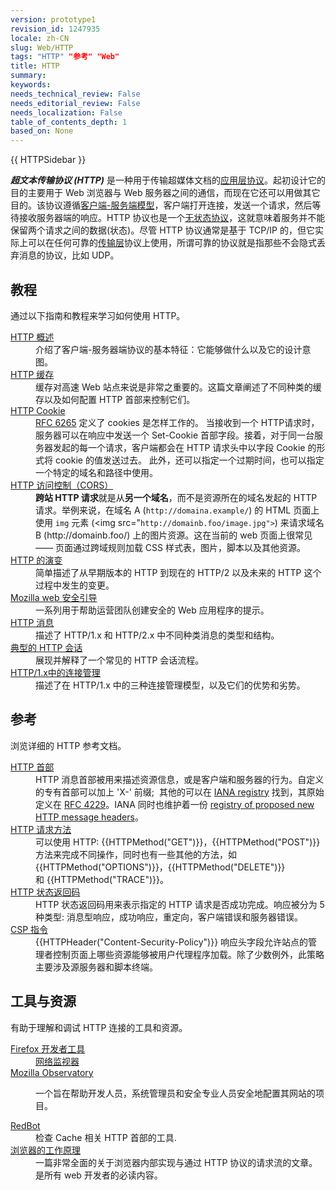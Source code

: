 ```yaml
---
version: prototype1
revision_id: 1247935
locale: zh-CN
slug: Web/HTTP
tags: "HTTP" "参考" "Web"
title: HTTP
summary: 
keywords: 
needs_technical_review: False
needs_editorial_review: False
needs_localization: False
table_of_contents_depth: 1
based_on: None
---
```

<div>{{ HTTPSidebar }}</div>

<p class="summary"><strong><dfn>超文本传输协议&nbsp;(HTTP)</dfn></strong>&nbsp;是一种用于传输超媒体文档的<a href="https://en.wikipedia.org/wiki/Application_Layer">应用层协议</a>。起初设计它的目的主要用于 Web 浏览器与 Web 服务器之间的通信，而现在它还可以用做其它目的。该协议遵循<a href="https://en.wikipedia.org/wiki/Client%E2%80%93server_model">客户端-服务端模型</a>，客户端打开连接，发送一个请求，然后等待接收服务器端的响应。HTTP 协议也是一个<a href="http://en.wikipedia.org/wiki/Stateless_protocol">无状态协议</a>，这就意味着服务并不能保留两个请求之间的数据(状态)。尽管 HTTP 协议通常是基于 TCP/IP 的，但它实际上可以在任何可靠的<a href="https://zh.wikipedia.org/wiki/%E4%BC%A0%E8%BE%93%E5%B1%82">传输层</a>协议上使用，所谓可靠的协议就是指那些不会隐式丢弃消息的协议，比如 UDP。</p>

<div class="column-container">
<div class="column-half">
<h2 id="教程">教程</h2>

<p>通过以下指南和教程来学习如何使用 HTTP。</p>

<dl>
 <dt><a href="/zh-CN/docs/Web/HTTP/Overview">HTTP 概述</a></dt>
 <dd>介绍了客户端-服务器端协议的基本特征：它能够做什么以及它的设计意图。</dd>
 <dt><a href="/zh-CN/docs/Web/HTTP/Caching">HTTP 缓存</a></dt>
 <dd>缓存对高速 Web 站点来说是非常之重要的。这篇文章阐述了不同种类的缓存以及如何配置 HTTP 首部来控制它们。</dd>
 <dt><a href="/zh-CN/docs/Web/HTTP/Cookies">HTTP Cookie</a></dt>
 <dd><a class="external" href="http://tools.ietf.org/html/rfc6265">RFC 6265</a>&nbsp;定义了 cookies 是怎样工作的。&nbsp;当接收到一个 HTTP请求时，服务器可以在响应中发送一个 Set-Cookie 首部字段。接着，对于同一台服务器发起的每一个请求，客户端都会在 HTTP 请求头中以字段 Cookie 的形式将 cookie 的值发送过去。&nbsp;此外，还可以指定一个过期时间，也可以指定一个特定的域名和路径中使用。</dd>
 <dt><a href="/zh-CN/docs/Web/HTTP/Access_control_CORS">HTTP 访问控制（CORS） </a></dt>
 <dd><strong>跨站&nbsp;HTTP 请求</strong>就是从<strong>另一个域名</strong>，而不是资源所在的域名发起的 HTTP 请求。举例来说，在域名&nbsp;A&nbsp;(<code>http://domaina.example/</code>) 的 HTML 页面上使用 <code>img</code>&nbsp;元素 (&lt;img src="<code>http://domainb.foo/image.jpg"&gt;</code>) 来请求域名 B&nbsp;(http://domainb.foo/) 上的图片资源。这在当前的 web 页面上很常见 —— 页面通过跨域规则加载 CSS 样式表，图片，脚本以及其他资源。</dd>
 <dt><a href="/zh-CN/docs/Web/HTTP/Basics_of_HTTP/Evolution_of_HTTP">HTTP 的演变</a></dt>
 <dd>简单描述了从早期版本的 HTTP 到现在的 HTTP/2 以及未来的 HTTP 这个过程中发生的变更。</dd>
 <dt><a href="https://wiki.mozilla.org/Security/Guidelines/Web_Security">Mozilla web&nbsp;安全引导</a></dt>
 <dd>一系列用于帮助运营团队创建安全的 Web 应用程序的提示。</dd>
 <dt><a href="/zh-CN/docs/Web/HTTP/Messages">HTTP 消息 </a></dt>
 <dd>描述了 HTTP/1.x 和 HTTP/2.x 中不同种类消息的类型和结构。</dd>
 <dt><a href="/zh-CN/docs/Web/HTTP/Session">典型的 HTTP 会话 </a></dt>
 <dd>展现并解释了一个常见的 HTTP 会话流程。</dd>
 <dt><a href="/zh-CN/docs/Web/HTTP/Connection_management_in_HTTP_1.x">HTTP/1.x中的连接管理 </a></dt>
 <dd>描述了在 HTTP/1.x 中的三种连接管理模型，以及它们的优势和劣势。</dd>
</dl>
</div>

<div class="column-half">
<h2 id="参考">参考</h2>

<p>浏览详细的 HTTP 参考文档。</p>

<dl>
 <dt><a href="/zh-CN/docs/Web/HTTP/Headers">HTTP 首部</a></dt>
 <dd>HTTP 消息首部被用来描述资源信息，或是客户端和服务器的行为。自定义的专有首部可以加上 'X-' 前缀; &nbsp;其他的可以在&nbsp;<a class="external" href="http://www.iana.org/assignments/message-headers/perm-headers.html">IANA registry</a>&nbsp;找到，其原始定义在&nbsp;<a class="external" href="http://tools.ietf.org/html/rfc4229">RFC 4229</a>。IANA 同时也维护着一份&nbsp;<a class="external" href="http://www.iana.org/assignments/message-headers/prov-headers.html">registry of proposed new HTTP message headers</a>。</dd>
 <dt><a href="/zh-CN/docs/Web/HTTP/Methods">HTTP 请求方法 </a></dt>
 <dd>可以使用 HTTP: {{HTTPMethod("GET")}}，{{HTTPMethod("POST")}} 方法来完成不同操作，同时也有一些其他的方法，如 {{HTTPMethod("OPTIONS")}}，{{HTTPMethod("DELETE")}} 和&nbsp;{{HTTPMethod("TRACE")}}。</dd>
 <dt><a href="/zh-CN/docs/Web/HTTP/Response_codes">HTTP 状态返回码 </a></dt>
 <dd>HTTP 状态返回码用来表示指定的 HTTP 请求是否成功完成。响应被分为 5 种类型: 消息型响应，成功响应，重定向，客户端错误和服务器错误。</dd>
 <dt><a href="https://developer.mozilla.org/en-US/docs/Web/HTTP/Headers/Content-Security-Policy">CSP 指令</a></dt>
 <dd>{{HTTPHeader("Content-Security-Policy")}} 响应头字段允许站点的管理者控制页面上哪些资源能够被用户代理程序加载。除了少数例外，此策略主要涉及源服务器和脚本终端。</dd>
</dl>

<h2 id="工具与资源">工具与资源</h2>

<p>有助于理解和调试&nbsp;HTTP 连接的工具和资源。</p>

<dl>
 <dt><a href="/zh-CN/docs/Tools">Firefox 开发者工具 </a></dt>
 <dd><a href="/zh-CN/docs/Tools/Network_Monitor">网络监视器</a></dd>
 <dt><a href="https://observatory.mozilla.org/">Mozilla Observatory</a></dt>
 <dd>
 <p>一个旨在帮助开发人员，系统管理员和安全专业人员安全地配置其网站的项目。</p>
 </dd>
 <dt><a href="https://redbot.org/">RedBot</a></dt>
 <dd>检查 Cache 相关 HTTP 首部的工具.</dd>
 <dt><a href="http://www.html5rocks.com/en/tutorials/internals/howbrowserswork/">浏览器的工作原理</a></dt>
 <dd>一篇非常全面的关于浏览器内部实现与通过 HTTP 协议的请求流的文章。是所有 web 开发者的必读内容。</dd>
</dl>
</div>
</div>

